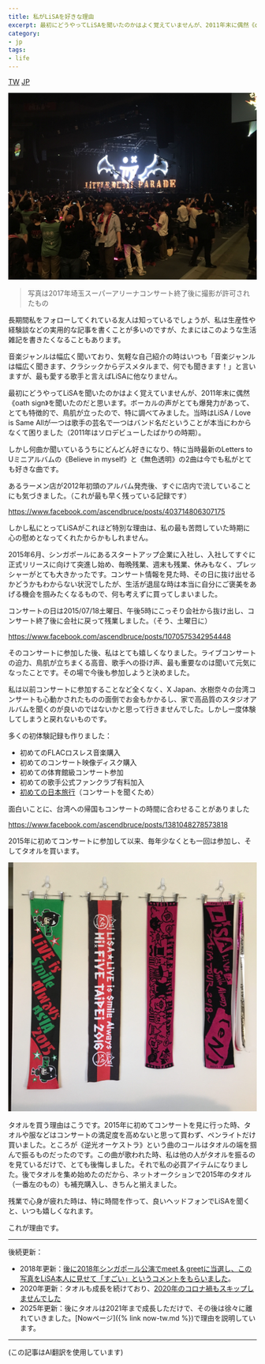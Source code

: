 ```yaml
---
title: 私がLiSAを好きな理由
excerpt: 最初にどうやってLiSAを聞いたのかはよく覚えていませんが、2011年末に偶然《oath sign》を聞いたのだと思います。ボーカルの声がとても爆発力があって、とても特徴的で、鳥肌が立ったので、特に調べてみました。
category:
- jp
tags:
- life
---
```


<a href="{% link _posts/2018-07-09-the-reason-i-am-a-big-fan-of-lisa.md %}" title="我喜歡 LiSA 的理由" class="lang-btn">TW</a>
<a href="{% link _posts/2018-07-09-the-reason-i-am-a-big-fan-of-lisa-jp.md %}" title="私がLiSAを好きな理由" class="lang-btn lang-current">JP</a>

![live concert](/images/posts/2018-07-09-saitama-arena.jpg)

> 写真は2017年埼玉スーパーアリーナコンサート終了後に撮影が許可されたもの

長期間私をフォローしてくれている友人は知っているでしょうが、私は生産性や経験談などの実用的な記事を書くことが多いのですが、たまにはこのような生活雑記を書きたくなることもあります。

音楽ジャンルは幅広く聞いており、気軽な自己紹介の時はいつも「音楽ジャンルは幅広く聞きます、クラシックからデスメタルまで、何でも聞きます！」と言いますが、最も愛する歌手と言えばLiSAに他なりません。

最初にどうやってLiSAを聞いたのかはよく覚えていませんが、2011年末に偶然《oath sign》を聞いたのだと思います。ボーカルの声がとても爆発力があって、とても特徴的で、鳥肌が立ったので、特に調べてみました。当時はLiSA / Love is Same Allが一つは歌手の芸名で一つはバンド名だということが本当にわからなくて困りました（2011年はソロデビューしたばかりの時期）。

しかし何曲か聞いているうちにどんどん好きになり、特に当時最新のLetters to Uミニアルバムの《Believe in myself》と《無色透明》の2曲は今でも私がとても好きな曲です。

あるラーメン店が2012年初頭のアルバム発売後、すぐに店内で流していることにも気づきました。（これが最も早く残っている記録です）

https://www.facebook.com/ascendbruce/posts/403714806307175

しかし私にとってLiSAがこれほど特別な理由は、私の最も苦悶していた時期に心の慰めとなってくれたからかもしれません。

2015年6月、シンガポールにあるスタートアップ企業に入社し、入社してすぐに正式リリースに向けて突進し始め、毎晩残業、週末も残業、休みもなく、プレッシャーがとても大きかったです。コンサート情報を見た時、その日に抜け出せるかどうかもわからない状況でしたが、生活が退屈な時は本当に自分にご褒美をあげる機会を掴みたくなるもので、何も考えずに買ってしまいました。

コンサートの日は2015/07/18土曜日、午後5時にこっそり会社から抜け出し、コンサート終了後に会社に戻って残業しました。（そう、土曜日に）

https://www.facebook.com/ascendbruce/posts/1070575342954448

そのコンサートに参加した後、私はとても嬉しくなりました。ライブコンサートの迫力、鳥肌が立ちまくる高音、歌手への掛け声、最も重要なのは聞いて元気になったことです。その場で今後も参加しようと決めました。

私は以前コンサートに参加することなど全くなく、X Japan、水樹奈々の台湾コンサートも心動かされたものの面倒でお金もかかるし、家で高品質のスタジオアルバムを聞くのが良いのではないかと思って行きませんでした。しかし一度体験してしまうと戻れないものです。

多くの初体験記録も作りました：

- 初めてのFLACロスレス音楽購入
- 初めてのコンサート映像ディスク購入
- 初めての体育館級コンサート参加
- 初めての歌手公式ファンクラブ有料加入
- [初めての日本旅行](https://medium.com/@ascendbruce/japan-tokyo-trip-lesson-learned-recommendation-f961957a323f)（コンサートを聞くため）

面白いことに、台湾への帰国もコンサートの時間に合わせることがありました

https://www.facebook.com/ascendbruce/posts/1381048278573818

2015年に初めてコンサートに参加して以来、毎年少なくとも一回は参加し、そしてタオルを買います。

![towel](/images/posts/2018-07-09-towel.jpg)

タオルを買う理由はこうです。2015年に初めてコンサートを見に行った時、タオルや服などはコンサートの満足度を高めないと思って買わず、ペンライトだけ買いました。ところが《逆光オーケストラ》という曲のコールはタオルの端を掴んで振るものだったのです。この曲が歌われた時、私は他の人がタオルを振るのを見ているだけで、とても後悔しました。それで私の必買アイテムになりました。後でタオルを集め始めたのだから、ネットオークションで2015年のタオル（一番左のもの）も補充購入し、きちんと揃えました。

残業で心身が疲れた時は、特に時間を作って、良いヘッドフォンでLiSAを聞くと、いつも嬉しくなれます。

これが理由です。

------

後続更新：

- 2018年更新：[後に2018年シンガポール公演でmeet & greetに当選し、この写真をLiSA本人に見せて「すごい」というコメントをもらいました](https://www.facebook.com/ascendbruce/posts/2363538490324787)。
- 2020年更新：タオルも成長を続けており、[2020年のコロナ禍もスキップしませんでした](https://twitter.com/ascendbruce/status/1343103032859344896)
- 2025年更新：後にタオルは2021年まで成長しただけで、その後は徐々に離れていきました。[Nowページ]({% link now-tw.md %})で理由を説明しています。

------

(この記事はAI翻訳を使用しています)
